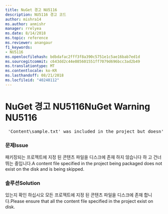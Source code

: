 ```yaml
---
title: NuGet 경고 NU5116
description: NU5116 경고 코드
author: mishra14
ms.author: anmishr
manager: rrelyea
ms.date: 8/14/2018
ms.topic: reference
ms.reviewer: anangaur
f1_keywords:
- NU5116
ms.openlocfilehash: bdbdafac2fff3f8a390c5751e1c5ae16bab7ed1d
ms.sourcegitcommit: c643dd2c44e085601551ff7079d696bcc3ad2b49
ms.translationtype: MT
ms.contentlocale: ko-KR
ms.lasthandoff: 08/21/2018
ms.locfileid: "40248112"
---
```

# <a name="nuget-warning-nu5116"></a><span data-ttu-id="8871d-103">NuGet 경고 NU5116</span><span class="sxs-lookup"><span data-stu-id="8871d-103">NuGet Warning NU5116</span></span>
<pre> 'Content\sample.txt' was included in the project but doesn't exist. Skipping...</pre>

### <a name="issue"></a><span data-ttu-id="8871d-104">문제</span><span class="sxs-lookup"><span data-stu-id="8871d-104">Issue</span></span>

<span data-ttu-id="8871d-105">패키징되는 프로젝트에 지정 된 콘텐츠 파일을 디스크에 존재 하지 않습니다 하 고 건너뛰는 중입니다.</span><span class="sxs-lookup"><span data-stu-id="8871d-105">A content file specified in the project being packaged does not exist on the disk and is being skipped.</span></span>


### <a name="solution"></a><span data-ttu-id="8871d-106">솔루션</span><span class="sxs-lookup"><span data-stu-id="8871d-106">Solution</span></span>

<span data-ttu-id="8871d-107">있는지 확인 하십시오 모든 프로젝트에 지정 된 콘텐츠 파일을 디스크에 존재 합니다.</span><span class="sxs-lookup"><span data-stu-id="8871d-107">Please ensure that all the content file specified in the project exist on disk.</span></span>

